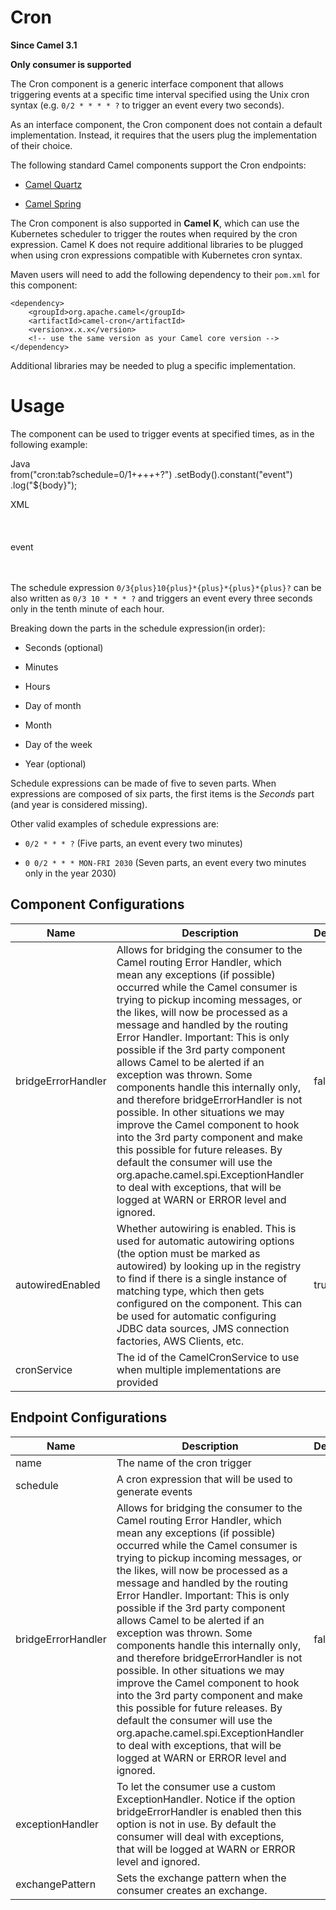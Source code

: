 # Cron

**Since Camel 3.1**

**Only consumer is supported**

The Cron component is a generic interface component that allows
triggering events at a specific time interval specified using the Unix
cron syntax (e.g. `0/2 * * * * ?` to trigger an event every two
seconds).

As an interface component, the Cron component does not contain a default
implementation. Instead, it requires that the users plug the
implementation of their choice.

The following standard Camel components support the Cron endpoints:

-   [Camel Quartz](#components::quartz-component.adoc)

-   [Camel Spring](#components::spring-summary.adoc)

The Cron component is also supported in **Camel K**, which can use the
Kubernetes scheduler to trigger the routes when required by the cron
expression. Camel K does not require additional libraries to be plugged
when using cron expressions compatible with Kubernetes cron syntax.

Maven users will need to add the following dependency to their `pom.xml`
for this component:

    <dependency>
        <groupId>org.apache.camel</groupId>
        <artifactId>camel-cron</artifactId>
        <version>x.x.x</version>
        <!-- use the same version as your Camel core version -->
    </dependency>

Additional libraries may be needed to plug a specific implementation.

# Usage

The component can be used to trigger events at specified times, as in
the following example:

Java  
from("cron:tab?schedule=0/1+*+*+*+*+?")
.setBody().constant("event")
.log("${body}");

XML  
<route>  
<from uri="cron:tab?schedule=0/1+*+*+*+*+?"/>  
<setBody>  
<constant>event</constant>  
</setBody>  
<to uri="log:info"/>  
</route>

The schedule expression `0/3{plus}10{plus}*{plus}*{plus}*{plus}?` can be
also written as `0/3 10 * * * ?` and triggers an event every three
seconds only in the tenth minute of each hour.

Breaking down the parts in the schedule expression(in order):

-   Seconds (optional)

-   Minutes

-   Hours

-   Day of month

-   Month

-   Day of the week

-   Year (optional)

Schedule expressions can be made of five to seven parts. When
expressions are composed of six parts, the first items is the *Seconds*
part (and year is considered missing).

Other valid examples of schedule expressions are:

-   `0/2 * * * ?` (Five parts, an event every two minutes)

-   `0 0/2 * * * MON-FRI 2030` (Seven parts, an event every two minutes
    only in the year 2030)

## Component Configurations

  
|Name|Description|Default|Type|
|---|---|---|---|
|bridgeErrorHandler|Allows for bridging the consumer to the Camel routing Error Handler, which mean any exceptions (if possible) occurred while the Camel consumer is trying to pickup incoming messages, or the likes, will now be processed as a message and handled by the routing Error Handler. Important: This is only possible if the 3rd party component allows Camel to be alerted if an exception was thrown. Some components handle this internally only, and therefore bridgeErrorHandler is not possible. In other situations we may improve the Camel component to hook into the 3rd party component and make this possible for future releases. By default the consumer will use the org.apache.camel.spi.ExceptionHandler to deal with exceptions, that will be logged at WARN or ERROR level and ignored.|false|boolean|
|autowiredEnabled|Whether autowiring is enabled. This is used for automatic autowiring options (the option must be marked as autowired) by looking up in the registry to find if there is a single instance of matching type, which then gets configured on the component. This can be used for automatic configuring JDBC data sources, JMS connection factories, AWS Clients, etc.|true|boolean|
|cronService|The id of the CamelCronService to use when multiple implementations are provided||string|

## Endpoint Configurations

  
|Name|Description|Default|Type|
|---|---|---|---|
|name|The name of the cron trigger||string|
|schedule|A cron expression that will be used to generate events||string|
|bridgeErrorHandler|Allows for bridging the consumer to the Camel routing Error Handler, which mean any exceptions (if possible) occurred while the Camel consumer is trying to pickup incoming messages, or the likes, will now be processed as a message and handled by the routing Error Handler. Important: This is only possible if the 3rd party component allows Camel to be alerted if an exception was thrown. Some components handle this internally only, and therefore bridgeErrorHandler is not possible. In other situations we may improve the Camel component to hook into the 3rd party component and make this possible for future releases. By default the consumer will use the org.apache.camel.spi.ExceptionHandler to deal with exceptions, that will be logged at WARN or ERROR level and ignored.|false|boolean|
|exceptionHandler|To let the consumer use a custom ExceptionHandler. Notice if the option bridgeErrorHandler is enabled then this option is not in use. By default the consumer will deal with exceptions, that will be logged at WARN or ERROR level and ignored.||object|
|exchangePattern|Sets the exchange pattern when the consumer creates an exchange.||object|
